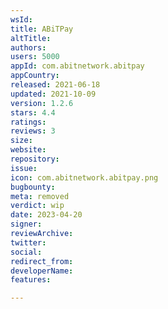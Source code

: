 ```yaml
---
wsId: 
title: ABiTPay
altTitle: 
authors: 
users: 5000
appId: com.abitnetwork.abitpay
appCountry: 
released: 2021-06-18
updated: 2021-10-09
version: 1.2.6
stars: 4.4
ratings: 
reviews: 3
size: 
website: 
repository: 
issue: 
icon: com.abitnetwork.abitpay.png
bugbounty: 
meta: removed
verdict: wip
date: 2023-04-20
signer: 
reviewArchive: 
twitter: 
social: 
redirect_from: 
developerName: 
features: 

---
```


